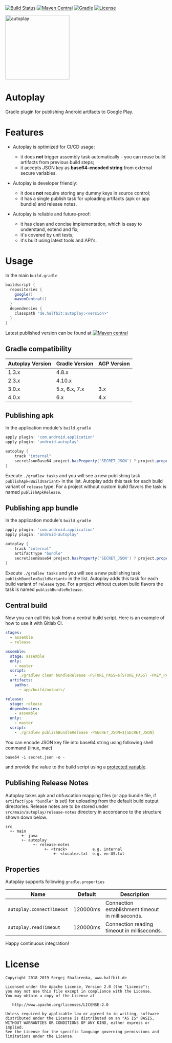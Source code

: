 [![Build Status](https://travis-ci.org/beworker/autoplay.svg?branch=master)](https://travis-ci.org/beworker/autoplay)
[![Maven Central](http://img.shields.io/maven-central/v/de.halfbit/autoplay.svg)](http://search.maven.org/#search%7Cga%7C1%7Cg%3A%22de.halfbit%22%20a%3A%22autoplay%22)
[![Gradle](https://img.shields.io/badge/gradle-5.0-blue.svg)](https://gradle.org/)
[![License](https://img.shields.io/badge/License-Apache%202.0-blue.svg)](http://www.apache.org/licenses/LICENSE-2.0)

<img src="https://github.com/beworker/autoplay/blob/master/publishing/autoplay-logo.png" alt="autoplay" width=200 />

# Autoplay
Gradle plugin for publishing Android artifacts to Google Play.

# Features

- Autoplay is optimized for CI/CD usage:
  - it does **not** trigger assembly task automatically - you can reuse build artifacts from previous build steps;
  - it accepts JSON key as **base64-encoded string** from external secure variables.
  
- Autoplay is developer friendly:
  - it does **not** require storing any dummy keys in source control;
  - it has a single publish task for uploading artifacts (apk or app bundle) and release notes.
  
- Autoplay is reliable and future-proof:
  - it has clean and concise implementation, which is easy to understand, extend and fix;
  - it's covered by unit tests;
  - it's built using latest tools and API's.
 
# Usage

In the main `build.gradle`

```gradle
buildscript {
  repositories {
    google()
    mavenCentral()
  }
  dependencies {
    classpath "de.halfbit:autoplay:<version>"
  }
}
```

Latest published version can be found at [![Maven central](http://img.shields.io/maven-central/v/de.halfbit/autoplay.svg)](http://search.maven.org/#search%7Cga%7C1%7Cg%3A%22de.halfbit%22%20a%3A%22autoplay%22)

## Gradle compatibility

Autoplay Version | Gradle Version | AGP Version
-----------|-----------|---------------
| 1.3.x | 4.8.x |  |
| 2.3.x | 4.10.x |  |
| 3.0.x | 5.x, 6.x, 7.x | 3.x |
| 4.0.x | 6.x | 4.x |

## Publishing apk

In the application module's `build.gradle`

```gradle
apply plugin: 'com.android.application'
apply plugin: 'android-autoplay'

autoplay {
    track "internal"
    secretJsonBase64 project.hasProperty('SECRET_JSON') ? project.property('SECRET_JSON') : ''
}
```

Execute `./gradlew tasks` and you will see a new publishing task `publishApk<BuildVariant>` in the list. Autoplay adds this task for each build variant of `release` type. For a project without custom build flavors the task is named `publishApkRelease`.

## Publishing app bundle

In the application module's `build.gradle`

```gradle
apply plugin: 'com.android.application'
apply plugin: 'android-autoplay'

autoplay {
    track "internal"
    artifactType "bundle"
    secretJsonBase64 project.hasProperty('SECRET_JSON') ? project.property('SECRET_JSON') : ''
}
```

Execute `./gradlew tasks` and you will see a new publishing task `publishBundle<BuildVariant>` in the list. Autoplay adds this task for each build variant of `release` type. For a project without custom build flavors the task is named `publishBundleRelease`.

## Central build

Now you can call this task from a central build script. Here is an example of how to use it with Gitlab CI.

```yml
stages:
  - assemble
  - release

assemble:
  stage: assemble
  only:
    - master
  script:
    - ./gradlew clean bundleRelease -PSTORE_PASS=${STORE_PASS} -PKEY_PASS=${KEY_PASS}
  artifacts:
    paths:
      - app/build/outputs/

release:
  stage: release
  dependencies:
    - assemble
  only:
    - master
  script:
    - ./gradlew publishBundleRelease -PSECRET_JSON=${SECRET_JSON}
```

You can encode JSON key file into base64 string using following shell command (linux, mac)

```shell
base64 -i secret.json -o -
```

and provide the value to the build script using a [protected variable](https://docs.gitlab.com/ee/ci/variables/#variables).

## Publishing Release Notes

Autoplay takes apk and obfuscation mapping files (or app bundle file, if `artifactType "bundle"` is set) for uploading from the default build output directories. Release notes are to be stored under `src/main/autoplay/release-notes` directory in accordance to the structure shown down below.

```
src
  +- main
       +- java
       +- autoplay
            +- release-notes
                 +- <track>           e.g. internal
                     +- <locale>.txt  e.g. en-US.txt
```

## Properties
Autoplay supports following `gradle.properties`

Name | Default | Description
-----|---------|-----
| `autoplay.connectTimeout` | 120000ms | Connection establishment timeout in milliseconds. |
| `autoplay.readTimeout` | 120000ms | Connection reading timeout in milliseconds. |

Happy continuous integration!

# License
```
Copyright 2018-2019 Sergej Shafarenka, www.halfbit.de

Licensed under the Apache License, Version 2.0 (the "License");
you may not use this file except in compliance with the License.
You may obtain a copy of the License at

   http://www.apache.org/licenses/LICENSE-2.0

Unless required by applicable law or agreed to in writing, software
distributed under the License is distributed on an "AS IS" BASIS,
WITHOUT WARRANTIES OR CONDITIONS OF ANY KIND, either express or implied.
See the License for the specific language governing permissions and
limitations under the License.
```
